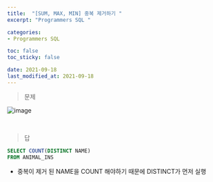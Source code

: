 ```yaml
---
title:  "[SUM, MAX, MIN] 중복 제거하기 "
excerpt: "Programmers SQL "

categories:
- Programmers SQL

toc: false
toc_sticky: false

date: 2021-09-18
last_modified_at: 2021-09-18
---
```


> 문제

![image](https://user-images.githubusercontent.com/76996686/133864505-91829036-d35f-4ed7-bb8c-2d208d0bad7a.png)



<br>

> 답

```sql
SELECT COUNT(DISTINCT NAME)
FROM ANIMAL_INS
```

- 중복이 제거 된 NAME을 COUNT 해야하기 때문에 DISTINCT가 먼저 실행